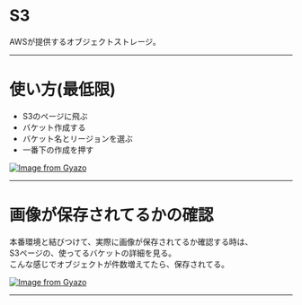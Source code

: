 # S3
AWSが提供するオブジェクトストレージ。
***

# 使い方(最低限)
- S3のページに飛ぶ  
- バケット作成する  
- バケット名とリージョンを選ぶ
- 一番下の作成を押す
  
[![Image from Gyazo](https://i.gyazo.com/b566e281b7716043f63ee88f27ee5b50.png)](https://gyazo.com/b566e281b7716043f63ee88f27ee5b50)
***

# 画像が保存されてるかの確認
本番環境と結びつけて、実際に画像が保存されてるか確認する時は、    
S3ページの、使ってるバケットの詳細を見る。  
こんな感じでオブジェクトが件数増えてたら、保存されてる。  
  
[![Image from Gyazo](https://i.gyazo.com/884b1881ffc826bf43c0247dbb45c181.png)](https://gyazo.com/884b1881ffc826bf43c0247dbb45c181)
***
